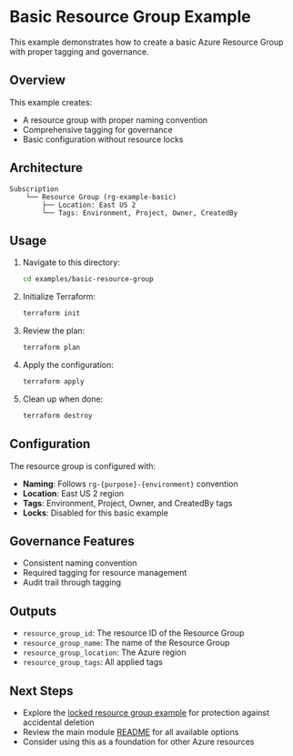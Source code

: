 # Basic Resource Group Example

This example demonstrates how to create a basic Azure Resource Group with proper tagging and governance.

## Overview

This example creates:
- A resource group with proper naming convention
- Comprehensive tagging for governance
- Basic configuration without resource locks

## Architecture

```
Subscription
    └── Resource Group (rg-example-basic)
        ├── Location: East US 2
        └── Tags: Environment, Project, Owner, CreatedBy
```

## Usage

1. Navigate to this directory:
   ```bash
   cd examples/basic-resource-group
   ```

2. Initialize Terraform:
   ```bash
   terraform init
   ```

3. Review the plan:
   ```bash
   terraform plan
   ```

4. Apply the configuration:
   ```bash
   terraform apply
   ```

5. Clean up when done:
   ```bash
   terraform destroy
   ```

## Configuration

The resource group is configured with:
- **Naming**: Follows `rg-{purpose}-{environment}` convention
- **Location**: East US 2 region
- **Tags**: Environment, Project, Owner, and CreatedBy tags
- **Locks**: Disabled for this basic example

## Governance Features

- Consistent naming convention
- Required tagging for resource management
- Audit trail through tagging

## Outputs

- `resource_group_id`: The resource ID of the Resource Group
- `resource_group_name`: The name of the Resource Group
- `resource_group_location`: The Azure region
- `resource_group_tags`: All applied tags

## Next Steps

- Explore the [locked resource group example](../locked-resource-group/) for protection against accidental deletion
- Review the main module [README](../../README.md) for all available options
- Consider using this as a foundation for other Azure resources